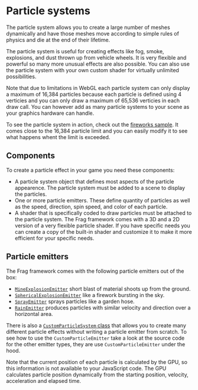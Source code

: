 # Particle systems
The particle system allows you to create a large number of meshes dynamically
and have those meshes move according to simple rules of physics and die at the
end of their lifetime.

The particle system is useful for creating effects like fog, smoke, explosions,
and dust thrown up from vehicle wheels. It is very flexible and powerful so many
more unusual effects are also possible. You can also use the particle system
with your own custom shader for virtually unlimited possibilities.

Note that due to limitations in WebGL each particle system can only display
a maximum of 16,384 particles because each particle is defined using 4 verticies
and you can only draw a maximum of 65,536 verticies in each draw call. You can
however add as many particle systems to your scene as your graphics hardware
can handle.

To see the particle system in action, check out the [fireworks sample](../samples/fireworks.html).
It comes close to the 16,384 particle limit and you can easily modify it
to see what happens whent the limit is exceeded.

## Components
To create a particle effect in your game you need these components:
* A particle system object that defines most aspects of the particle appearence.
  The particle system must be added to a scene to display the particles.
* One or more particle emitters. These define quantity of particles as well
  as the speed, direction, spin speed, and color of each particle.
* A shader that is specifically coded to draw particles must be attached to the
  particle system. The Frag framework comes with a 3D and a 2D version of a
  very flexible particle shader. If you have specific needs you can create
  a copy of the built-in shader and customize it to make it more efficient for 
  your specific needs.

## Particle emitters
The Frag framework comes with the following particle emitters out of the box:
* [`MineExplosionEmitter`](reference/mine-explosion-emitter.md) short blast of material shoots up from the ground.
* [`SphericalExplosionEmitter`](reference/spherical-explosion-emitter.md) like a firework bursting in the sky.
* [`SprayEmitter`](reference/spray-emitter.md) sprays particles like a garden hose.
* [`RainEmitter`](reference/rain-emitter.md) produces particles with similar velocity and direction over a horizontal area.

There is also a [`CustomParticleSystem` class](reference/custom-particle-system.md)
that allows you to create many different particle effects without writing 
a particle emitter from scratch. To see how to use the `CustomParticleEmitter` 
take a look at the source code for the other emitter types, they are use
`CustomParticleEmitter` under the hood.

Note that the current position of each particle is calculated by the GPU, so this information
is not available to your JavaScript code. The GPU calculates particle position dynamically from the 
starting position, velocity, acceleration and elapsed time.
